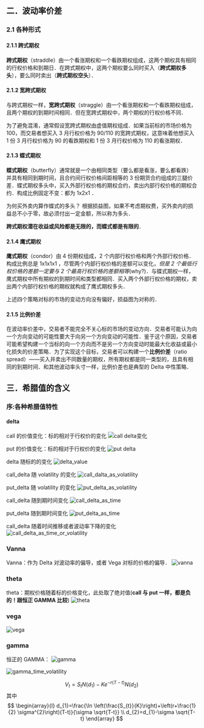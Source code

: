## 二．波动率价差

### 2.1 各种形式

#### 2.1.1 跨式期权

**跨式期权**（straddle）由一个看涨期权和一个看跌期权组成，这两个期权具有相同的行权价格和到期日．在跨式期权中，这两个期权要么同时买入（**跨式期权多头**），要么同时卖出（**跨式期权空头**）．

#### 2.1.2 宽跨式期权

与跨式期权一样，**宽跨式期权**（straggle）由一个看涨期权和一个看跌期权组成，且两个期权的到期时间相同．但在宽跨式期权中，两个期权的行权价格不同．

为了避免混淆，通常假设宽跨式期权由虚值期权组成．如果当前标的市场价格为 100，而交易者想买入 3 月行权价格为 90/110 的宽跨式期权，这意味着他想买入 1 份 3 月行权价格为 90 的看跌期权和 1 份 3 月行权价格为 110 的看涨期权．

#### 2.1.3 蝶式期权

**蝶式期权**（butterfly）通常就是一个由相同类型（要么都是看涨，要么都看跌）并具有相同到期时间，且合约间行权价格间距相等的 3 份期货合约组成的三腿价差．蝶式期权多头中，买入外部行权价格的期权合约，卖出内部行权价格的期权合约．构成比例固定不变：都为 1x2x1 ．

为何买外卖内算作蝶式的多头？ 根据损益图，如果不考虑期权费，买外卖内的损益总不小于零，故必须付出一定金额，所以称为多头．

**跨式期权潜在收益或风险都是无限的，而蝶式都是有限的**．

#### 2.1.4 鹰式期权

**鹰式期权**（condor）由 4 份期权组成，2 个内部行权价格和两个外部行权价格．构成比例总是 1x1x1x1 ，尽管两个内部行权价格的差额可以变化，*但是 2 个最低行权价格的差额一定要与 2 个最高行权价格的差额相等*(why?)．与蝶式期权一样，鹰式期权中所有期权的到期时间和类型都相同．买入两个外部行权价格的期权，卖出两个内部行权价格的期权就构成了鹰式期权多头．

上述四个策略对标的市场的变动方向没有偏好，损益图为对称的．

#### 2.1.5 比例价差

在波动率价差中，交易者不能完全不关心标的市场的变动方向．交易者可能认为向一个方向变动的可能性要大于向另一个方向变动的可能性．鉴于这个原因，交易者可能希望构建一个当标的向一个方向而不是另一个方向变动时能最大化收益或最小化损失的价差策略．为了实现这个目标，交易者可以构建一个**比例价差**（ratio spread）——买入并卖出不同数量的期权，所有期权都是同一类型的，且具有相同的到期时间．和其他波动率头寸一样，比例价差也是典型的 Delta 中性策略．

## 三．希腊值的含义

### 序:各种希腊值特性

#### delta

call 的价值变化：标的相对于行权价的变化
![call delta变化](pics/call_value.png)

put 的价值变化：标的相对于行权价的变化
![put delta](pics/put_value.png)

delta 随标的的变化
![delta_value](pics/delta.png)

call_delta 随 volatility 的变化
![call_dalta_as_volatility](pics/call_delta_as_volatility.png)

put_delta 随 volatility 的变化
![put_delta_as_volatility](pics/put_delta_as_volatility.png)

call_delta 随到期时间变化
![call_delta_as_time](pics/call_delta_as_time.png)

put_delta 随到期时间变化
![put_delta_as_time](pics/put_delta_as_time.png)

call_delta 随着时间推移或者波动率下降的变化
![call_delta_as_time_or_volatility](pics/call_delta_as_time_or_volatility.png)

### Vanna

Vanna：作为 Delta 对波动率的偏导，或者 Vega 对标的价格的偏导．
![vanna](pics/vanna.png)

### theta

theta：期权价格随着标的价格变化，此处取了绝对值(**call 与 put 一样，都是负的！跟恒正 GAMMA 比较**)
![theta](pics/theta.png)

### vega

![vega](pics/vega.png)

### gamma

恒正的 GAMMA：
![gamma](pics/gamma.png)

![gamma_time_volatility](pics/gamma_as_time_or_volatility.png)

$$
V_{t} =S_{t} N\left(d_{1}\right)-K e^{-r(T-t)} N\left(d_{2}\right)
$$
其中
$$
\begin{array}{l}
d_{1}=\frac{\ln \left(\frac{S_{t}}{K}\right)+\left(r+\frac{1}{2} \sigma^{2}\right)(T-t)}{\sigma \sqrt{T-t}} \\
d_{2}=d_{1}-\sigma \sqrt{T-t}
\end{array}
$$